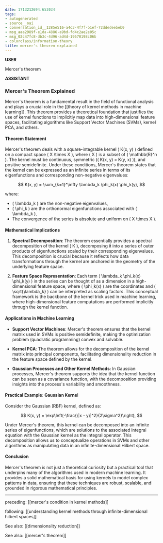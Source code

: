 ```yaml
---
date: 1713212694.653034
tags:
- autogenerated
- source__oai
- conversation_id__1285e516-a4c3-4f7f-b1ef-72ddedeebeb0
- msg_aaa2989f-e1da-4886-a9bd-fd4c2ae2e05c
- msg_02c47fc8-db3c-4d96-ad4d-19570198c06b
- colorclass/information-theory
title: mercer's theorem explained
---
```


**USER**

Mercer's theorem


**ASSISTANT**

### Mercer's Theorem Explained

Mercer's theorem is a fundamental result in the field of functional analysis and plays a crucial role in the [[theory of kernel methods in machine learning]]. This theorem provides a theoretical foundation that justifies the use of kernel functions to implicitly map data into high-dimensional feature spaces, facilitating algorithms like Support Vector Machines (SVMs), kernel PCA, and others.

#### Theorem Statement

Mercer's theorem deals with a square-integrable kernel \( K(x, y) \) defined on a compact space \( X \times X \), where \( X \) is a subset of \( \mathbb{R}^n \). The kernel must be continuous, symmetric (\( K(x, y) = K(y, x) \)), and positive semidefinite. Under these conditions, Mercer's theorem states that the kernel can be expressed as an infinite series in terms of its eigenfunctions and corresponding non-negative eigenvalues:

$$
K(x, y) = \sum_{k=1}^\infty \lambda_k \phi_k(x) \phi_k(y),
$$

where:
- \( \lambda_k \) are the non-negative eigenvalues,
- \( \phi_k \) are the orthonormal eigenfunctions associated with \( \lambda_k \),
- The convergence of the series is absolute and uniform on \( X \times X \).

#### Mathematical Implications

1. **Spectral Decomposition**: The theorem essentially provides a spectral decomposition of the kernel \( K \), decomposing it into a series of outer products of eigenfunctions scaled by their corresponding eigenvalues. This decomposition is crucial because it reflects how data transformations through the kernel are anchored in the geometry of the underlying feature space.

2. **Feature Space Representation**: Each term \( \lambda_k \phi_k(x) \phi_k(y) \) in the series can be thought of as a dimension in a high-dimensional feature space, where \( \phi_k(x) \) are the coordinates and \( \sqrt{\lambda_k} \) can be interpreted as scaling factors. This conceptual framework is the backbone of the kernel trick used in machine learning, where high-dimensional feature computations are performed implicitly through the kernel function.

#### Applications in Machine Learning

- **Support Vector Machines**: Mercer's theorem ensures that the kernel matrix used in SVMs is positive semidefinite, making the optimization problem (quadratic programming) convex and solvable.

- **Kernel PCA**: The theorem allows for the decomposition of the kernel matrix into principal components, facilitating dimensionality reduction in the feature space defined by the kernel.

- **Gaussian Processes and Other Kernel Methods**: In Gaussian processes, Mercer's theorem supports the idea that the kernel function can be seen as a covariance function, with the decomposition providing insights into the process's variability and smoothness.

#### Practical Example: Gaussian Kernel

Consider the Gaussian (RBF) kernel, defined as:

$$
K(x, y) = \exp\left(-\frac{\|x - y\|^2}{2\sigma^2}\right),
$$

Under Mercer's theorem, this kernel can be decomposed into an infinite series of eigenfunctions, which are solutions to the associated integral equation with the Gaussian kernel as the integral operator. This decomposition allows us to conceptualize operations in SVMs and other algorithms as manipulating data in an infinite-dimensional Hilbert space.

#### Conclusion

Mercer's theorem is not just a theoretical curiosity but a practical tool that underpins many of the algorithms used in modern machine learning. It provides a solid mathematical basis for using kernels to model complex patterns in data, ensuring that these techniques are robust, scalable, and grounded in rigorous mathematical principles.


---

preceding: [[mercer's condition in kernel methods]]  


following: [[understanding kernel methods through infinite-dimensional hilbert spaces]]

See also: [[dimensionality reduction]]


See also: [[mercer's theorem]]